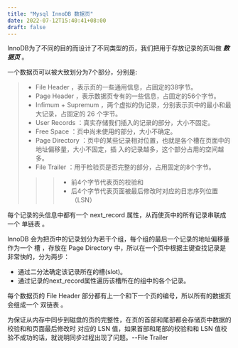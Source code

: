 ```yaml
---
title: "Mysql InnoDB 数据页"
date: 2022-07-12T15:40:41+08:00
draft: false
---
```


InnoDB为了不同的目的而设计了不同类型的页，我们把用于存放记录的页叫做 _**数据页**_ 。

一个数据页可以被大致划分为7个部分，分别是:
> * File Header ，表示页的一些通用信息，占固定的38字节。
> * Page Header ，表示数据页专有的一些信息，占固定的56个字节。
> * Infimum + Supremum ，两个虚拟的伪记录，分别表示页中的最小和最大记录，占固定的 26 个字节。
> * User Records ：真实存储我们插入的记录的部分，大小不固定。
> * Free Space ：页中尚未使用的部分，大小不确定。
> * Page Directory ：页中的某些记录相对位置，也就是各个槽在页面中的地址偏移量，大小不固定，插
  入的记录越多，这个部分占用的空间越多。
> * File Trailer ：用于检验页是否完整的部分，占用固定的8个字节。
   >>> + 前4个字节代表页的校验和
   >>> + 后4个字节代表页面被最后修改时对应的日志序列位置（LSN）


每个记录的头信息中都有一个 next_record 属性，从而使页中的所有记录串联成一个 单链表 。

InnoDB 会为把页中的记录划分为若干个组，每个组的最后一个记录的地址偏移量作为一个 槽 ，存放在
Page Directory 中，所以在一个页中根据主键查找记录是非常快的，分为两步：
* 通过二分法确定该记录所在的槽(slot)。
* 通过记录的next_record属性遍历该槽所在的组中的各个记录。

每个数据页的 File Header 部分都有上一个和下一个页的编号，所以所有的数据页会组成一个 双链表 。

为保证从内存中同步到磁盘的页的完整性，在页的首部和尾部都会存储页中数据的校验和和页面最后修改时
对应的 LSN 值，如果首部和尾部的校验和和 LSN 值校验不成功的话，就说明同步过程出现了问题。--File Trailer